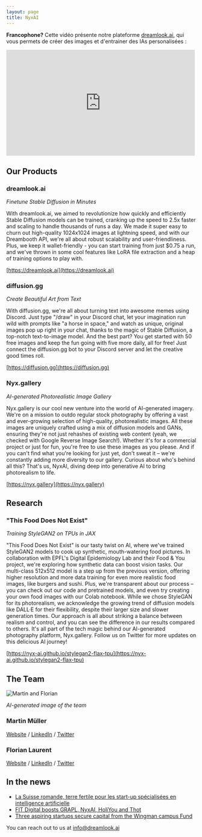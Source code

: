 ```yaml
---
layout: page
title: NyxAI
---
```


**Francophone?** Cette vidéo présente notre plateforme [dreamlook.ai](https://dreamlook.ai/), qui vous permets de créer des images et d'entrainer des IAs personalisées :

<iframe style="width: 500px; height: 280px" src="https://www.youtube.com/embed/m3ZlFFLnlLM?controls=1&amp;modestbranding&amp;rel=0" frameborder="0" allowfullscreen=""></iframe>

## Our Products

### dreamlook.ai

*Finetune Stable Diffusion in Minutes*

With dreamlook.ai, we aimed to revolutionize how quickly and efficiently Stable Diffusion models can be trained, cranking up the speed to 2.5x faster and scaling to handle thousands of runs a day. We made it super easy to churn out high-quality 1024x1024 images at lightning speed, and with our Dreambooth API, we're all about robust scalability and user-friendliness. Plus, we keep it wallet-friendly - you can start training from just $0.75 a run, and we've thrown in some cool features like LoRA file extraction and a heap of training options to play with.

[https://dreamlook.ai](https://dreamlook.ai)

### diffusion.gg

*Create Beautiful Art from Text*

With diffusion.gg, we're all about turning text into awesome memes using Discord. Just type "/draw" in your Discord chat, let your imagination run wild with prompts like "a horse in space," and watch as unique, original images pop up right in your chat, thanks to the magic of Stable Diffusion, a top-notch text-to-image model. And the best part? You get started with 50 free images and keep the fun going with five more daily, all for free! Just connect the diffusion.gg bot to your Discord server and let the creative good times roll.

[https://diffusion.gg](https://diffusion.gg)

### Nyx.gallery

*AI-generated Photorealistic Image Gallery*

Nyx.gallery is our cool new venture into the world of AI-generated imagery. We're on a mission to outdo regular stock photography by offering a vast and ever-growing selection of high-quality, photorealistic images. All these images are uniquely crafted using a mix of diffusion models and GANs, ensuring they're not just rehashes of existing web content (yeah, we checked with Google Reverse Image Search!). Whether it's for a commercial project or just for fun, you're free to use these images as you please. And if you can't find what you're looking for just yet, don't sweat it – we're constantly adding more diversity to our gallery. Curious about who's behind all this? That's us, NyxAI, diving deep into generative AI to bring photorealism to life.

[https://nyx.gallery](https://nyx.gallery)

## Research

### "This Food Does Not Exist"

*Training StyleGAN2 on TPUs in JAX*

"This Food Does Not Exist" is our tasty twist on AI, where we've trained StyleGAN2 models to cook up synthetic, mouth-watering food pictures. In collaboration with EPFL's Digital Epidemiology Lab and their Food & You project, we're exploring how synthetic data can boost vision tasks. Our multi-class 512x512 model is a step up from the previous version, offering higher resolution and more data training for even more realistic food images, like burgers and sushi. Plus, we're transparent about our process – you can check out our code and pretrained models, and even try creating your own food images with our Colab notebook. While we chose StyleGAN for its photorealism, we acknowledge the growing trend of diffusion models like DALL·E for their flexibility, despite their larger size and slower generation times. Our approach is all about striking a balance between realism and control, and you can see the difference in our results compared to others. It's all part of the tech magic behind our AI-generated photography platform, Nyx.gallery. Follow us on Twitter for more updates on this delicious AI journey!

[https://nyx-ai.github.io/stylegan2-flax-tpu](https://nyx-ai.github.io/stylegan2-flax-tpu)


## The Team

![Martin and Florian](https://github.com/nyx-ai/nyx-ai.github.io/assets/140592/140af537-5e5d-4dca-99f8-44ab78b0257b)

*AI-generated image of the team*

### Martin Müller

[Website](https://masterscrat.github.io) / [LinkedIn](https://www.linkedin.com/in/florianlaurent/) / [Twitter](https://twitter.com/marmuel_)

### Florian Laurent

[Website](https://www.martinmuller.me/) / [LinkedIn](https://www.linkedin.com/in/martin-m%C3%BCller-053184125/) / [Twitter](https://twitter.com/marmuel_)

## In the news

- [La Suisse romande, terre fertile pour les start-up spécialisées en intelligence artificielle](https://www.letemps.ch/economie/cyber/suisse-romande-terre-fertile-startup-specialisees-intelligence-artificielle)
- [FIT Digital boosts GRAPL, NyxAI, HoliYou and Thot](https://www.startupticker.ch/en/news/fit-digital-funding-for-grapl-nyxai-holiyou-and-thot)
- [Three aspiring startups secure capital from the Wingman campus Fund](https://www.startupticker.ch/en/news/three-aspiring-startups-secure-capital-from-the-wingman-campus-fund)

You can reach out to us at [info@dreamlook.ai](mailto:info@dreamlook.ai)